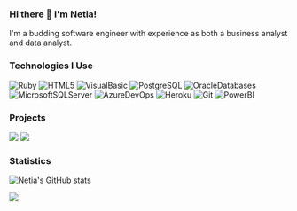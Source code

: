 ### Hi there 👋 I'm Netia!

I'm a budding software engineer with experience as both a business analyst and data analyst.

### Technologies I Use

![Ruby](https://img.shields.io/badge/-Ruby-000?&logo=Ruby&logoColor=F90)
![HTML5](https://img.shields.io/badge/-HTML5-000?&logo=HTML5)
![VisualBasic](https://img.shields.io/badge/-VisualBasic-000?&logo=visualbasic)
![PostgreSQL](https://img.shields.io/badge/-PostgreSQL-000?&logo=postgresql)
![OracleDatabases](https://img.shields.io/badge/-OracleDatabases-000?&logo=oracle)
![MicrosoftSQLServer](https://img.shields.io/badge/-MicrosoftSQLServer-000?&logo=microsoft-sql-server)
![AzureDevOps](https://img.shields.io/badge/-AzureDevOps-000?&logo=azuredevops)
![Heroku](https://img.shields.io/badge/-Heroku-000?&logo=heroku)
![Git](https://img.shields.io/badge/-Git-000?&logo=git)
![PowerBI](https://img.shields.io/badge/-PowerBI-000?&logo=power-bi)

### Projects

[![](https://img.shields.io/badge/-🔐%20Enigma-000)](https://github.com/netia1128/Enigma)
[![](https://img.shields.io/badge/-🕹%20Battleship-000)](https://github.com/netia1128/battleship)

### Statistics

![Netia's GitHub stats](https://github-readme-stats.vercel.app/api?username=netia1128&show_icons=true&theme=radical)

<a href="https://github.com/neti1128">
  <img align="center" src="https://github-readme-stats.anuraghazra1.vercel.app/api/top-langs/?username=NETIA1128&layout=compact&theme=radical" />
</a>
